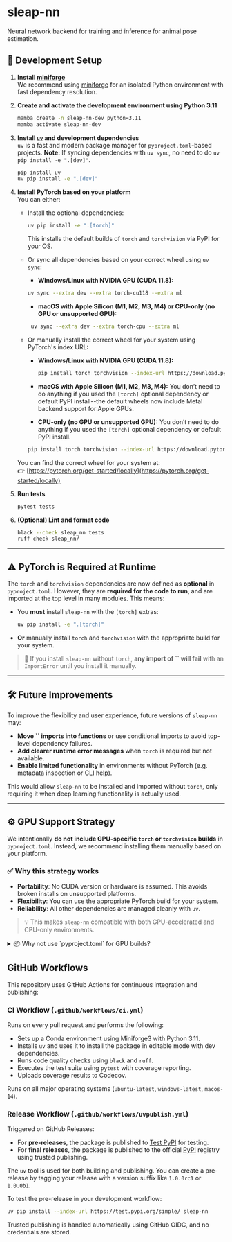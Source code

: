 # sleap-nn
Neural network backend for training and inference for animal pose estimation.

## 🚀 Development Setup

1. **Install [miniforge](https://github.com/conda-forge/miniforge?tab=readme-ov-file#requirements-and-installers)**  
   We recommend using [miniforge](https://github.com/conda-forge/miniforge) for an isolated Python environment with fast dependency resolution.

2. **Create and activate the development environment using Python 3.11**  
   ```bash
   mamba create -n sleap-nn-dev python=3.11
   mamba activate sleap-nn-dev
   ```

3. **Install [`uv`](https://github.com/astral-sh/uv) and development dependencies**  
   `uv` is a fast and modern package manager for `pyproject.toml`-based projects.
   **Note:** If syncing dependencies with `uv sync`, no need to do `uv pip install -e ".[dev]"`.
   ```bash
   pip install uv
   uv pip install -e ".[dev]"
   ```

4. **Install PyTorch based on your platform**\
   You can either:

   - Install the optional dependencies:

     ```bash
     uv pip install -e ".[torch]"
     ```

     This installs the default builds of `torch` and `torchvision` via PyPI for your OS.

   - Or sync all dependencies based on your correct wheel using `uv sync`:
     - **Windows/Linux with NVIDIA GPU (CUDA 11.8):**

      ```bash
      uv sync --extra dev --extra torch-cu118 --extra ml
      ```
     
     - **macOS with Apple Silicon (M1, M2, M3, M4) or CPU-only (no GPU or unsupported GPU):** 
     ```bash
      uv sync --extra dev --extra torch-cpu --extra ml
      ```

   - Or manually install the correct wheel for your system using PyTorch's index URL:

     - **Windows/Linux with NVIDIA GPU (CUDA 11.8):**

       ```bash
       pip install torch torchvision --index-url https://download.pytorch.org/whl/cu118
       ```

     - **macOS with Apple Silicon (M1, M2, M3, M4):** You don’t need to do anything if you used the `[torch]` optional dependency or default PyPI install--the default wheels now include Metal backend support for Apple GPUs.

     - **CPU-only (no GPU or unsupported GPU):** You don’t need to do anything if you used the `[torch]` optional dependency or default PyPI install.

      ```bash
      pip install torch torchvision --index-url https://download.pytorch.org/whl/cpu
      ```

   You can find the correct wheel for your system at:\
   👉 [https://pytorch.org/get-started/locally](https://pytorch.org/get-started/locally)

5. **Run tests**  
   ```bash
   pytest tests
   ```

6. **(Optional) Lint and format code**
   ```bash
   black --check sleap_nn tests
   ruff check sleap_nn/
   ```

---

## ⚠️ PyTorch is Required at Runtime

The `torch` and `torchvision` dependencies are now defined as **optional** in `pyproject.toml`. However, they are **required for the code to run**, and are imported at the top level in many modules. This means:

- You **must** install `sleap-nn` with the `[torch]` extras:

  ```bash
  uv pip install -e ".[torch]"
  ```

- **Or** manually install `torch` and `torchvision` with the appropriate build for your system.

> 🛑 If you install `sleap-nn` without `torch`, **any import of **``** will fail** with an `ImportError` until you install it manually.

---

## 🛠️ Future Improvements

To improve the flexibility and user experience, future versions of `sleap-nn` may:

- **Move **``** imports into functions** or use conditional imports to avoid top-level dependency failures.
- **Add clearer runtime error messages** when `torch` is required but not available.
- **Enable limited functionality** in environments without PyTorch (e.g. metadata inspection or CLI help).

This would allow `sleap-nn` to be installed and imported without `torch`, only requiring it when deep learning functionality is actually used.

---

## ⚙️ GPU Support Strategy

We intentionally **do not include GPU-specific `torch` or `torchvision` builds** in `pyproject.toml`. Instead, we recommend installing them manually based on your platform.

### ✅ Why this strategy works

- **Portability**: No CUDA version or hardware is assumed. This avoids broken installs on unsupported platforms.
- **Flexibility**: You can use the appropriate PyTorch build for your system.
- **Reliability**: All other dependencies are managed cleanly with `uv`.

> 💡 This makes `sleap-nn` compatible with both GPU-accelerated and CPU-only environments.

<details>
<summary>📦 Why not use `pyproject.toml` for GPU builds?</summary>

- GPU wheels are not on PyPI — they live at [https://download.pytorch.org/whl/](https://download.pytorch.org/whl/)
- These builds vary by platform, CUDA version, and GPU architecture.
- `uv` does not currently support CLI-based extra index URLs like pip’s `--index-url`.
- Hardcoding GPU wheels into `pyproject.toml` would break cross-platform support.

</details>

## GitHub Workflows

This repository uses GitHub Actions for continuous integration and publishing:

### CI Workflow (`.github/workflows/ci.yml`)
Runs on every pull request and performs the following:
- Sets up a Conda environment using Miniforge3 with Python 3.11.
- Installs `uv` and uses it to install the package in editable mode with dev dependencies.
- Runs code quality checks using `black` and `ruff`.
- Executes the test suite using `pytest` with coverage reporting.
- Uploads coverage results to Codecov.

Runs on all major operating systems (`ubuntu-latest`, `windows-latest`, `macos-14`).

### Release Workflow (`.github/workflows/uvpublish.yml`)
Triggered on GitHub Releases:

- For **pre-releases**, the package is published to [Test PyPI](https://test.pypi.org) for testing.
- For **final releases**, the package is published to the official [PyPI](https://pypi.org) registry using trusted publishing.

The `uv` tool is used for both building and publishing. You can create a pre-release by tagging your release with a version suffix like `1.0.0rc1` or `1.0.0b1`.

To test the pre-release in your development workflow:
```bash
uv pip install --index-url https://test.pypi.org/simple/ sleap-nn
```

Trusted publishing is handled automatically using GitHub OIDC, and no credentials are stored.